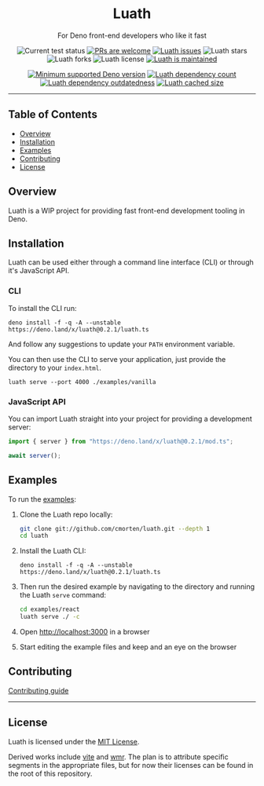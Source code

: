 <p align="center">
  <h1 align="center">Luath</h1>
</p>
<p align="center">
  For Deno front-end developers who like it fast
</p>
<p align="center">
   <img src="https://github.com/cmorten/luath/workflows/Test/badge.svg" alt="Current test status" />
   <a href="http://makeapullrequest.com"><img src="https://img.shields.io/badge/PRs-welcome-brightgreen.svg" alt="PRs are welcome" /></a>
   <a href="https://github.com/cmorten/luath/issues/"><img src="https://img.shields.io/github/issues/cmorten/luath" alt="Luath issues" /></a>
   <img src="https://img.shields.io/github/stars/cmorten/luath" alt="Luath stars" />
   <img src="https://img.shields.io/github/forks/cmorten/luath" alt="Luath forks" />
   <img src="https://img.shields.io/github/license/cmorten/luath" alt="Luath license" />
   <a href="https://github.com/cmorten/luath/graphs/commit-activity"><img src="https://img.shields.io/badge/Maintained%3F-yes-green.svg" alt="Luath is maintained" /></a>
</p>
<p align="center">
   <a href="https://github.com/denoland/deno/blob/main/Releases.md"><img src="https://img.shields.io/badge/deno-^1.8.0-brightgreen?logo=deno" alt="Minimum supported Deno version" /></a>
   <a href="https://deno-visualizer.danopia.net/dependencies-of/https/raw.githubusercontent.com/cmorten/luath/main/mod.ts"><img src="https://img.shields.io/endpoint?url=https%3A%2F%2Fdeno-visualizer.danopia.net%2Fshields%2Fdep-count%2Fhttps%2Fraw.githubusercontent.com%2Fcmorten%2Fluath%2Fmain%2Fmod.ts" alt="Luath dependency count" /></a>
   <a href="https://deno-visualizer.danopia.net/dependencies-of/https/raw.githubusercontent.com/cmorten/luath/main/mod.ts"><img src="https://img.shields.io/endpoint?url=https%3A%2F%2Fdeno-visualizer.danopia.net%2Fshields%2Fupdates%2Fhttps%2Fraw.githubusercontent.com%2Fcmorten%2Fluath%2Fmain%2Fmod.ts" alt="Luath dependency outdatedness" /></a>
   <a href="https://deno-visualizer.danopia.net/dependencies-of/https/raw.githubusercontent.com/cmorten/luath/main/mod.ts"><img src="https://img.shields.io/endpoint?url=https%3A%2F%2Fdeno-visualizer.danopia.net%2Fshields%2Fcache-size%2Fhttps%2Fraw.githubusercontent.com%2Fcmorten%2Fluath%2Fmain%2Fmod.ts" alt="Luath cached size" /></a>
</p>

---

## Table of Contents

- [Overview](#overview)
- [Installation](#installation)
- [Examples](#examples)
- [Contributing](#contributing)
- [License](#license)

## Overview

Luath is a WIP project for providing fast front-end development tooling in Deno.

## Installation

Luath can be used either through a command line interface (CLI) or through it's JavaScript API.

### CLI

To install the CLI run:

```console
deno install -f -q -A --unstable https://deno.land/x/luath@0.2.1/luath.ts
```

And follow any suggestions to update your `PATH` environment variable.

You can then use the CLI to serve your application, just provide the directory to your `index.html`.

```console
luath serve --port 4000 ./examples/vanilla
```

### JavaScript API

You can import Luath straight into your project for providing a development server:

```ts
import { server } from "https://deno.land/x/luath@0.2.1/mod.ts";

await server();
```

## Examples

To run the [examples](./examples):

1. Clone the Luath repo locally:

   ```bash
   git clone git://github.com/cmorten/luath.git --depth 1
   cd luath
   ```

1. Install the Luath CLI:

   ```console
   deno install -f -q -A --unstable https://deno.land/x/luath@0.2.1/luath.ts
   ```

1. Then run the desired example by navigating to the directory and running the Luath `serve` command:

   ```bash
   cd examples/react
   luath serve ./ -c
   ```

1. Open <http://localhost:3000> in a browser

1. Start editing the example files and keep and an eye on the browser

## Contributing

[Contributing guide](./.github/CONTRIBUTING.md)

---

## License

Luath is licensed under the [MIT License](./LICENSE.md).

Derived works include [vite](https://github.com/vitejs/vite) and [wmr](https://github.com/preactjs/wmr). The plan is to attribute specific segments in the appropriate files, but for now their licenses can be found in the root of this repository.
